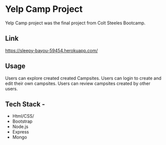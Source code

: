 # Yelp Camp Project

Yelp Camp project was the final project from Colt Steeles Bootcamp.

## Link

https://sleepy-bayou-59454.herokuapp.com/

## Usage

Users can explore created created Campsites. Users can login to create and edit their own campsites. Users can review campsites created by other users.

## Tech Stack -

- Html/CSS/
- Bootstrap
- Node.js
- Express
- Mongo
